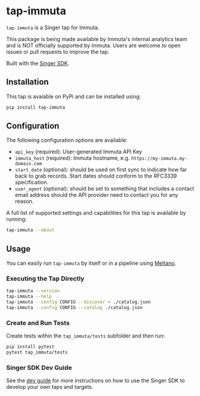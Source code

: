 # tap-immuta

`tap-immuta` is a Singer tap for Immuta.

This package is being made available by Immuta's internal analytics
team and is NOT officially supported by Immuta. Users are welcome to open issues
or pull requests to improve the tap.

Built with the [Singer SDK](https://gitlab.com/meltano/singer-sdk).

## Installation

This tap is avaiable on PyPi and can be installed using:

```bash
pip install tap-immuta
```

## Configuration

The following configuration options are available:

- `api_key` (required): User-generated Immuta API Key
- `immuta_host` (required): Immuta hostname, e.g. `https://my-immuta.my-domain.com`
- `start_date` (optional): should be used on first sync to indicate how far back to grab records. Start dates should conform to the RFC3339 specification.
- `user_agent` (optional): should be set to something that includes a contact email address should the API provider need to contact you for any reason.

A full list of supported settings and capabilities for this
tap is available by running:

```bash
tap-immuta --about
```

## Usage

You can easily run `tap-immuta` by itself or in a pipeline using [Meltano](www.meltano.com).

### Executing the Tap Directly

```bash
tap-immuta --version
tap-immuta --help
tap-immuta --config CONFIG --discover > ./catalog.json
tap-immuta --config CONFIG --catalog ./catalog.json
```


### Create and Run Tests

Create tests within the `tap_immuta/tests` subfolder and
  then run:

```bash
pip install pytest
pytest tap_immuta/tests
```

### Singer SDK Dev Guide

See the [dev guide](../../docs/dev_guide.md) for more instructions on how to use the Singer SDK to develop your own taps and targets.

